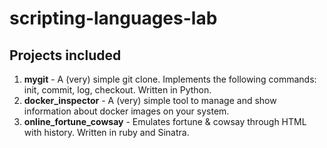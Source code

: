 # scripting-languages-lab

## Projects included

1. **mygit** - A (very) simple git clone. Implements the following commands: init, commit, log, checkout. Written in Python.
2. **docker_inspector** - A (very) simple tool to manage and show information about docker images on your system.
3. **online_fortune_cowsay** - Emulates fortune & cowsay through HTML with history. Written in ruby and Sinatra.
